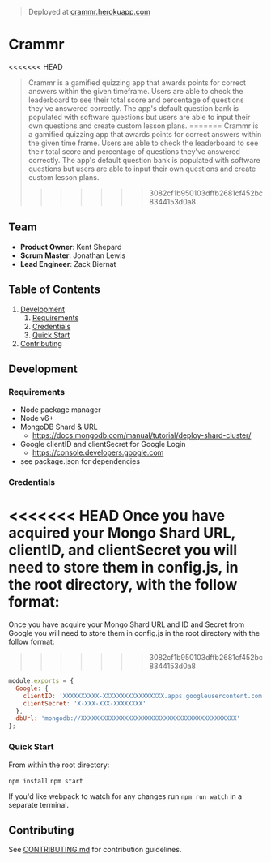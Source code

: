> Deployed at [crammr.herokuapp.com](https://crammr.herokuapp.com/)

# Crammr

<<<<<<< HEAD
> Crammr is a gamified quizzing app that awards points for correct answers within the given timeframe. Users are able to check the leaderboard to see their total score and percentage of questions they've answered correctly. The app's default question bank is populated with software questions but users are able to input their own questions and create custom lesson plans.
=======
> Crammr is a gamified quizzing app that awards points for correct answers within the given time frame. Users are able to check the leaderboard to see their total score and percentage of questions they've answered correctly. The app's default question bank is populated with software questions but users are able to input their own questions and create custom lesson plans.
>>>>>>> 3082cf1b950103dffb2681cf452bc8344153d0a8

## Team

  - __Product Owner__: Kent Shepard
  - __Scrum Master__: Jonathan Lewis
  - __Lead Engineer__: Zack Biernat

## Table of Contents

1. [Development](#development)
    1. [Requirements](#requirements)
    1. [Credentials](#credentials)
    1. [Quick Start](#quick-start)
1. [Contributing](#contributing)

## Development

### Requirements
- Node package manager
- Node v6+
- MongoDB Shard & URL
  - https://docs.mongodb.com/manual/tutorial/deploy-shard-cluster/
- Google clientID and clientSecret for Google Login
  - https://console.developers.google.com
- see package.json for dependencies

### Credentials

<<<<<<< HEAD
Once you have acquired your Mongo Shard URL, clientID, and clientSecret you will need to store them in config.js, in the root directory, with the follow format:
=======
Once you have acquire your Mongo Shard URL and ID and Secret from Google you will need to store them in config.js in the root directory with the follow format:
>>>>>>> 3082cf1b950103dffb2681cf452bc8344153d0a8

```javascript
module.exports = {
  Google: {
    clientID: 'XXXXXXXXXX-XXXXXXXXXXXXXXXXX.apps.googleusercontent.com',
    clientSecret: 'X-XXX-XXX-XXXXXXXX'
  },
  dbUrl: 'mongodb://XXXXXXXXXXXXXXXXXXXXXXXXXXXXXXXXXXXXXXXXXXX'
};
```

### Quick Start

From within the root directory:

`npm install`
`npm start`

If you'd like webpack to watch for any changes run `npm run watch` in a separate terminal.

## Contributing

See [CONTRIBUTING.md](_CONTRIBUTING.md) for contribution guidelines.


